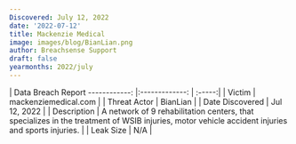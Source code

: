 ```yaml
---
Discovered: July 12, 2022
date: '2022-07-12'
title: Mackenzie Medical
image: images/blog/BianLian.png
author: Breachsense Support
draft: false
yearmonths: 2022/july
---
```



| Data Breach Report
------------:     |:-------------:    | :-----:|
| Victim      | mackenziemedical.com      | 
| Threat Actor      | BianLian      | 
| Date Discovered      | Jul 12, 2022      | 
| Description      | A network of 9 rehabilitation centers, that specializes in the treatment of WSIB injuries, motor vehicle accident injuries and sports injuries.       |
| Leak Size      | N/A      | 

